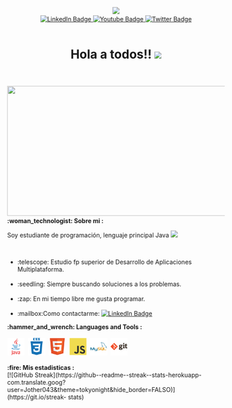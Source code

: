<!DOCTYPE html>
<html>
<head>
    <meta charset="utf-8">
    <!-- Cargamos CSS -->
    <link rel="stylesheet" href="estilo.css">
</head>
<body>
    <header id="home" class="cabeceraPagina">
            <div id="header" align="center">
            <img src="https://media.giphy.com/media/M9gbBd9nbDrOTu1Mqx/giphy.gif" width="100"/>
        </div>
              <div align='center' id="badges">
                  <a href="https://www.linkedin.com/in/jose-miguel-gutierrez-hernandez-392261185/">
                    <img src="https://img.shields.io/badge/LinkedIn-blue?style=for-the-badge&logo=linkedin&logoColor=white" alt="LinkedIn Badge"/>
                  </a>
                  <a href="https://www.youtube.com/channel/UCTWlj50u79ro4dzcUQYW5uw">
                    <img src="https://img.shields.io/badge/YouTube-red?style=for-the-badge&logo=youtube&logoColor=white" alt="Youtube Badge"/>
                  </a>
                  <a href="https://twitter.com/Jother043">
                    <img src="https://img.shields.io/badge/Twitter-blue?style=for-the-badge&logo=twitter&logoColor=white" alt="Twitter Badge"/>
                  </a>
                  <br>
                  <img src="https://komarev.com/ghpvc/?username=Jother043&style=flat-square&color=blue" alt=""/>
             </div>
        <h1 align="center">
            Hola a todos!!
            <img src="https://media.giphy.com/media/hvRJCLFzcasrR4ia7z/giphy.gif" width="30px"/>
        </h1>
    </header>
    <div align="center">
        <img src="https://media.giphy.com/media/dWesBcTLavkZuG35MI/giphy.gif" width="600" height="300"/>
    </div>
        <strong>:woman_technologist: Sobre mi :</strong>
    <br>
        <p>Soy estudiante de programación, lenguaje principal Java <img src="https://media.giphy.com/media/WUlplcMpOCEmTGBtBW/giphy.gif" width="30"></p>
    <br>
     <ul>
        <li>:telescope: Estudio fp superior de Desarrollo de Aplicaciones Multiplataforma.</li>
    <br>
        <li>:seedling: Siempre buscando soluciones a los problemas.</li>
    <br>
        <li>:zap: En mi tiempo libre me gusta programar.</li>
    <br>
       <li>:mailbox:Como contactarme: <a href="https://www.linkedin.com/in/jose-miguel-gutierrez-hernandez-392261185/">
                    <img src="https://img.shields.io/badge/LinkedIn-blue?style=for-the-badge&logo=linkedin&logoColor=white" alt="LinkedIn Badge"/>
                  </a></li>
    </ul>
    <div>
        <strong>:hammer_and_wrench: Languages and Tools :</strong>
    <div>
        <br>
        <div>
  <img src="https://github.com/devicons/devicon/blob/master/icons/java/java-original-wordmark.svg" title="Java" alt="Java" width="40" height="40"/>&nbsp;
  <img src="https://github.com/devicons/devicon/blob/master/icons/css3/css3-plain-wordmark.svg"  title="CSS3" alt="CSS" width="40" height="40"/>&nbsp;
  <img src="https://github.com/devicons/devicon/blob/master/icons/html5/html5-original.svg" title="HTML5" alt="HTML" width="40" height="40"/>&nbsp;
  <img src="https://github.com/devicons/devicon/blob/master/icons/javascript/javascript-original.svg" title="JavaScript" alt="JavaScript" width="40" height="40"/>&nbsp;
  <img src="https://github.com/devicons/devicon/blob/master/icons/mysql/mysql-original-wordmark.svg" title="MySQL"  alt="MySQL" width="40" height="40"/>&nbsp;
  <img src="https://github.com/devicons/devicon/blob/master/icons/git/git-original-wordmark.svg" title="Git" **alt="Git" width="40" height="40"/>
</div>
<br>
    <strong>:fire: Mis estadisticas :</strong>
        <br>
        <div  markdown=1>
            [![GitHub Streak](https://github--readme--streak--stats-herokuapp-com.translate.goog?user=Jother043&theme=tokyonight&hide_border=FALSO)](https://git.io/streak-     stats)
        </div>
</body>
</html>
